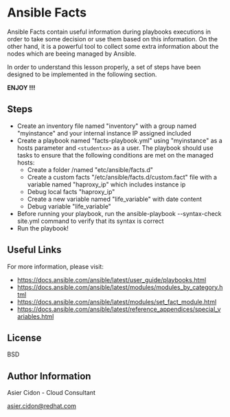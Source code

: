 # Ansible Facts

Ansible Facts contain useful information during playbooks executions in order to take some decision or use them based on this information. On the other hand, it is a powerful tool to collect some extra information about the nodes which are beeing managed by Ansible.

In order to understand this lesson properly, a set of steps have been designed to be implemented in the following section.

**ENJOY !!!**

## Steps 

-   Create an inventory file named "inventory" with a group named "myinstance" and your internal instance IP assigned included
-   Create a playbook named "facts-playbook.yml" using "myinstance" as a hosts parameter and ``<studentxx>`` as a user. The playbook should use tasks to ensure that the following conditions are met on the managed hosts:
    - Create a folder /named "etc/ansible/facts.d"
    - Create a custom facts "/etc/ansible/facts.d/custom.fact" file with a variable named "haproxy_ip" which includes instance ip
    - Debug local facts "haproxy_ip"
    - Create a new variable named "life_variable" with date content
    - Debug variable "life_variable"
-   Before running your playbook, run the ansible-playbook --syntax-check site.yml command to verify that its syntax is correct
-   Run the playbook!

## Useful Links

For more information, please visit:

-   https://docs.ansible.com/ansible/latest/user_guide/playbooks.html
-   https://docs.ansible.com/ansible/latest/modules/modules_by_category.html
-   https://docs.ansible.com/ansible/latest/modules/set_fact_module.html
-   https://docs.ansible.com/ansible/latest/reference_appendices/special_variables.html

License
-------

BSD

Author Information
------------------

 Asier Cidon - Cloud Consultant

 asier.cidon@redhat.com